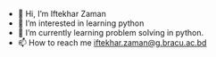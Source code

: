 - 👋 Hi, I’m Iftekhar Zaman
- 👀 I’m interested in learning python
- 🌱 I’m currently learning problem solving in python.
- 📫 How to reach me iftekhar.zaman@g.bracu.ac.bd

<!---
Hashashin-Eivor/Hashashin-Eivor is a ✨ special ✨ repository because its `README.md` (this file) appears on your GitHub profile.
You can click the Preview link to take a look at your changes.
--->

